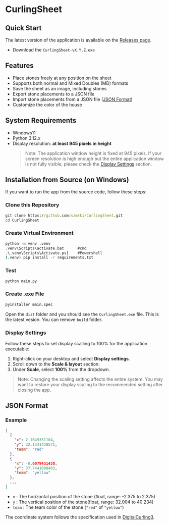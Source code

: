 # CurlingSheet

## Quick Start
The latest version of the application is available on the [Releases page](https://github.com/szmrki/CurlingSheet/releases).

- Download the `CurlingSheet-vX.Y.Z.exe`

## Features
- Place stones freely at any position on the sheet
- Supports both normal and Mixed Doubles (MD) formats
- Save the sheet as an image, including stones
- Export stone placements to a JSON file
- Import stone placements from a JSON file ([JSON Format](#json-format))
- Customize the color of the house

## System Requirements
- Windows11
- Python 3.12.x
- Display resolution: **at least 945 pixels in height**
    > Note: The application window height is fixed at 945 pixels.
    > If your screen resolution is high enough but the entire application window is not fully visible, 
    please check the [Display Settings](#display-settings) section. 

## Installation from Source (on Windows)

If you want to run the app from the source code, follow these steps:

### Clone this Repository
~~~cmd
git clone https://github.com/szmrki/CurlingSheet.git
cd CurlingSheet
~~~

### Create Virtual Environment
~~~cmd
python -m venv .venv
.venv\Scripts\activate.bat      #cmd
.\.venv\Scripts\Activate.ps1    #Powershell
(.venv) pip install -r requirements.txt
~~~

### Test
~~~cmd
python main.py
~~~

### Create .exe File
~~~cmd
pyinstaller main.spec
~~~

Open the `dist` folder and you should see the `CurlingSheet.exe` file. This is the latest vesion. 
You can remove `build` folder.

### Display Settings
Follow these steps to set display scalling to 100% for the application executable:

1. Right-click on your desktop and select **Display settings**.
1. Scroll down to the **Scale & layout** section.
1. Under **Scale**, select **100%** from the dropdown.
>Note: Changing the scaling setting affects the entire system. 
You may want to restore your display scaling to the recommended setting after closing the app.

## JSON Format
### Example
~~~json
[
  {
    "x": 2.1049331104,
    "y": 32.1341428571,
    "team": "red"
  },
  {
    "x": -0.0079431438,
    "y": 37.7441008403,
    "team": "yellow"
  },
  ...
]
~~~

- `x` : The horizontal position of the stone (float, range: -2.375 to 2.375)
- `y` : The vertical position of the stone(float, range: 32.004 to 40.234)
- `team` : The team color of the stone (`"red"` of `"yellow"`)

The coordinate system follows the specification used in [DigitalCurling3](https://digitalcurling.github.io/DigitalCurling3/md_coordinate.html).